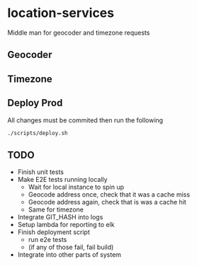 # location-services

Middle man for geocoder and timezone requests

## Geocoder

## Timezone

## Deploy Prod

All changes must be commited then run the following

``` bash
./scripts/deploy.sh
```

## TODO

- Finish unit tests
- Make E2E tests running locally
  - Wait for local instance to spin up
  - Geocode address once, check that it was a cache miss
  - Geocode address again, check that is was a cache hit
  - Same for timezone
- Integrate GIT_HASH into logs
- Setup lambda for reporting to elk
- Finish deployment script
  - run e2e tests
  - (if any of those fail, fail build)
- Integrate into other parts of system
  